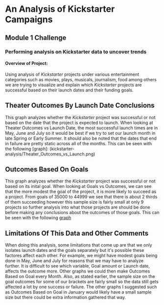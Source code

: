 # An Analysis of Kickstarter Campaigns
## Module 1 Challenge
### Performing analysis on Kickstarter data to uncover trends
#### Overview of Project:
Using analysis of *Kickstarter* projects under various entertainment categories such as movies, plays, musicals, journalism, food among others we are trying to visualize and explain which *Kickstarter* projects are successful based on their launch dates and their funding goals. 
## Theater Outcomes By Launch Date Conclusions
This graph analyzes whether the *Kickstarter* project was successful or not based on the date that the project is expected to launch. 
When looking at Theater Outcomes vs Launch Date, the most successful launch times are in May, June and July so it would be best if we try to set our launch month in late Spring or Early Summer. It should also be noted that the dates that end in failure are pretty static across all of the months. This can be seen with the following [graph]: (kickstarter-analysis/Theater_Outcomes_vs_Launch.png)

## Outcomes Based On Goals
This graph analyzes whether the *Kickstarter* project was successful or not based on its inital goal.
When looking at Goals vs Outcomes, we can see that the more modest the goal of the project, it is more likely to succeed as a project. From goals of 35000 to 44999 we see that there is about 2 thirds of them succeeding however this sample size is fairly small at only 9 projects so further analysis into what those projects are should be done before making any conclusions about the outcomes of those goals. This can be seen with the following [graph](https://github.com/nickferrar/kickstarter-analysis/blob/0d6c0fedf9cf1d355c367db82175d6b09e9acf2b/Outcomes_vs_Goals.png)

## Limitations Of This Data and Other Comments
When doing this analysis, some limitations that come up are that we only isolates launch dates and the goals separately but it's possible these factores affect each other. For example, we might have modest goals being done in May, June and July for reasons that we may have to analyze further. It is difficult to see which variable, Goal amount or Launch date, affects the outcome more. Other graphs we could then make Outcomes Based on Goal every Month.
Also, as stated earlier, the sample size on the goal outcomes for some of our brackets are fairly small so the data still gets affected a lot by one success or failure. The other graphs I suggested such as Outcomes Based on Goal in January would likely have a small sample size but there could be extra information gathered that way.
